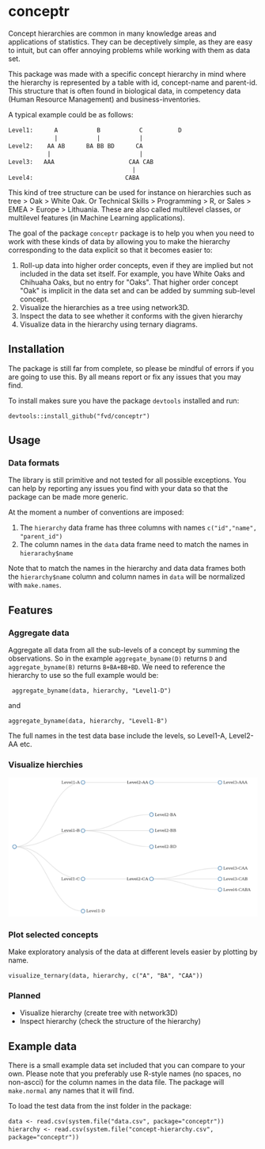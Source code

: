 # conceptr
Concept hierarchies are common in many knowledge areas and applications of
statistics. They can be deceptively simple, as they are easy to intuit, but can
offer annoying problems while working with them as data set. 

This package was made with a specific concept hierarchy in mind where the
hierarchy is represented by a table with id, concept-name and parent-id. This
structure that is often found in biological data, in competency data (Human 
Resource Management) and business-inventories. 

A typical example could be as follows:

    Level1:      A           B           C          D
                 |           |           |     
    Level2:    AA AB      BA BB BD      CA    
               |                         |
    Level3:   AAA                     CAA CAB
                                       |
    Level4:                          CABA

This kind of tree structure can be used for instance on hierarchies such as
tree > Oak > White Oak. Or Technical Skills > Programming > R, or Sales > EMEA > 
Europe > Lithuania. These are also called multilevel classes, or multilevel
features (in Machine Learning applications). 

The goal of the package `conceptr` package is to help you when you need to work
with these kinds of data by allowing you to make the hierarchy corresponding to
the data explicit so that it becomes easier to:

1. Roll-up data into higher order concepts, even if they are implied but not
   included in the data set itself. For example, you have White Oaks and
   Chihuaha Oaks, but no entry for "Oaks". That higher order concept "Oak" is
   implicit in the data set and can be added by summing sub-level concept.
2. Visualize the hierarchies as a tree using network3D.
3. Inspect the data to see whether it conforms with the given hierarchy
4. Visualize data in the hierarchy using ternary diagrams.

## Installation
The package is still far from complete, so please be mindful of errors if you
are going to use this. By all means report or fix any issues that you may find.

To install makes sure you have the package `devtools` installed and run:

    devtools::install_github("fvd/conceptr")

## Usage
### Data formats
The library is still primitive and not tested for all possible exceptions. You
can help by reporting any issues you find with your data so that the package
can be made more generic.

At the moment a number of conventions are imposed:

1. The `hierarchy` data frame has three columns with names `c("id","name",
   "parent_id")`
1. The column names in the `data` data frame need to match the names in
   `hierarachy$name` 

Note that to match the names in the hierarchy and data data frames both the
`hierarchy$name` column and column names in `data` will be normalized with
`make.names`.

## Features
### Aggregate data
Aggregate all data from all the sub-levels of a concept by summing the
observations. So in the example `aggregate_byname(D)` returns `D` and
`aggregate_byname(B)` returns `B+BA+BB+BD`. We need to reference the hierarchy
to use so the full example would be:

     aggregate_byname(data, hierarchy, "Level1-D")
 
and

    aggregate_byname(data, hierarchy, "Level1-B")

The full names in the test data base include the levels, so Level1-A, Level2-AA
etc.

### Visualize hierchies

![example network diagram](https://raw.githubusercontent.com/FvD/conceptr/gh-pages/images/visualize_networkD3.png)

### Plot selected concepts
Make exploratory analysis of the data at different levels easier by plotting by
name. 

    visualize_ternary(data, hierarchy, c("A", "BA", "CAA"))
 
### Planned 

* Visualize hierarchy (create tree with network3D)
* Inspect hierarchy (check the structure of the hierarchy)

## Example data
There is a small example data set included that you can compare to your own.
Please note that you preferably use R-style names (no spaces, no non-ascci) for
the column names in the data file. The package will `make.normal` any names
that it will find.

To load the test data from the inst folder in the package:

    data <- read.csv(system.file("data.csv", package="conceptr"))
    hierarchy <- read.csv(system.file("concept-hierarchy.csv", package="conceptr"))
 
